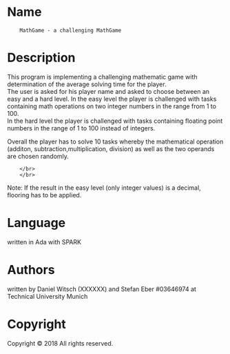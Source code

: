 # Name
        MathGame - a challenging MathGame


# Description

This program is implementing a challenging mathematic game with determination of the average solving time for the player. </br>
The user is asked for his player name and asked to choose between an easy and a hard level.
In the easy level the player is challenged with tasks containing math operations on two integer numbers in the range from 1 to 100. </br>
In the hard level the player is challenged with tasks containing floating point numbers in the range of 1 to 100 instead of integers. </br>
        
Overall the player has to solve 10 tasks whereby the mathematical operation (additon, subtraction,multiplication, division) as well as the two operands are chosen randomly.

        </br>
        </br>
Note: If the result in the easy level (only integer values) is a decimal, flooring has to be applied.


# Language
written in Ada with SPARK

# Authors
written by Daniel Witsch (XXXXXX) and Stefan Eber #03646974  at Technical University Munich

# Copyright

Copyright © 2018 All rights reserved.


